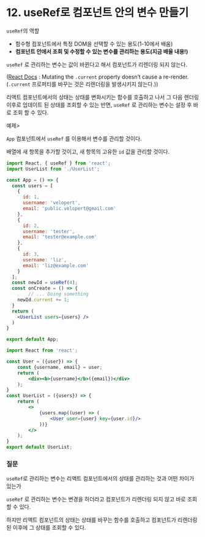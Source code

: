 # 12. useRef로 컴포넌트 안의 변수 만들기

`useRef`의 역할

- 함수형 컴포넌트에서 특정 DOM을 선택할 수 있는 용도(1-10에서 배움)
- **컴포넌트 안에서 조회 및 수정할 수 있는 변수를 관리하는 용도(지금 배울 내용!)**

`useRef` 로 관리하는 변수는 값이 바뀐다고 해서 컴포넌트가 리렌더링 되지 않는다.

([React Docs](https://ko.reactjs.org/docs/hooks-reference.html#useref) : Mutating the `.current` property doesn’t cause a re-render.(`.current` 프로퍼티를 바꾸는 것은 리렌더링을 발생시키지 않는다.))

리액트 컴포넌트에서의 상태는 상태를 변화시키는 함수를 호출하고 나서 그 다음 렌더링 이후로 업데이트 된 상태를 조회할 수 있는 반면, `useRef` 로 관리하는 변수는 설정 후 바로 조회 할 수 있다.

예제>

`App` 컴포넌트에서 `useRef` 를 이용해서 변수를 관리할 것이다.

배열에 새 항목을 추가할 것이고, 새 항목의  고유한 `id` 값을 관리할 것이다.

```jsx
import React, { useRef } from 'react';
import UserList from './UserList';

const App = () => {
  const users = [
    {
      id: 1,
      username: 'velopert',
      email: 'public.velopert@gmail.com'
    },
    {
      id: 2,
      username: 'tester',
      email: 'tester@example.com'
    },
    {
      id: 3,
      username: 'liz',
      email: 'liz@example.com'
    }
  ];
  const newId = useRef(4);
  const onCreate = () => {
		// ... Doing something
    newId.current += 1;
  }
  return (
    <UserList users={users} />
  )
}

export default App;
```

```jsx
import React from 'react';

const User = ({user}) => {
    const {username, email} = user;
    return (
        <div><b>{username}</b>({email})</div>
    );
}
const UserList = ({users}) => {
    return (
        <>
            {users.map((user) => (
                <User user={user} key={user.id}/>
            ))}
        </>
    );
}
export default UserList;
```

### 질문

`useRef`로 관리하는 변수는 리액트 컴포넌트에서의 상태를 관리하는 것과 어떤 차이가 있는가

`useRef` 로 관리하는 변수는 변경을 하더라고 컴포넌트가 리렌더링 되지 않고 바로 조회할 수 있다.

하지만 리액트 컴포넌트의 상태는 상태를 바꾸는 함수를 호출하고 컴포넌트가 리렌더링 된 이후에 그 상태를 조회할 수 있다.